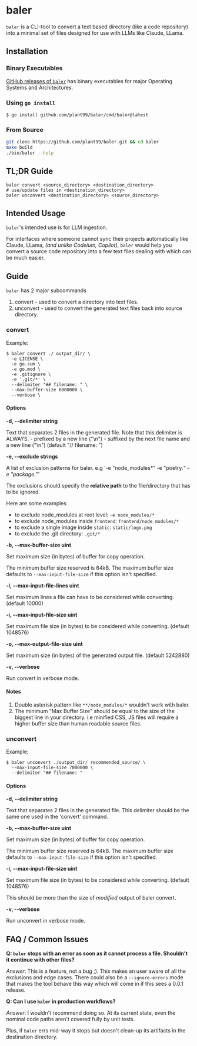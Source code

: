 # baler

`baler` is a CLI-tool to convert a text based directory (like a code repository) into a minimal
set of files designed for use with LLMs like Claude, LLama.

## Installation

### Binary Executables

[GitHub releases of `baler`](https://github.com/plant99/baler/releases) has binary executables for major Operating Systems and Architectures.

### Using `go install`

    $ go install github.com/plant99/baler/cmd/baler@latest

### From Source

```sh
git clone https://github.com/plant99/baler.git && cd baler
make build
./bin/baler --help
```

## TL;DR Guide

```
baler convert <source_directory> <destination_directory>
# use/update files in <destination_directory>
baler unconvert <destination_directory> <source_directory>
```

## Intended Usage

`baler`'s intended use is for LLM ingestion.

For interfaces where someone cannot sync their projects automatically like Claude, LLama, *(and unlike Codeium, Copilot)*,
`baler` would help you convert a source code repository into a few text files dealing with which can be much easier.

## Guide

`baler` has 2 major subcommands

1. convert - used to convert a directory into text files.
2. unconvert - used to convert the generated text files back into source directory.

### convert

Example:

    $ baler convert ./ output_dir/ \
      -e LICENSE \
      -e go.sum \
      -e go.mod \
      -e .gitignore \
      -e '.git/*' \
      --delimiter "## filename: " \
      --max-buffer-size 6000000 \
      --verbose \

#### Options

**-d, --delimiter string**

Text that separates 2 files in the generated file.
Note that this delimiter is ALWAYS.
 	- prefixed by a new line ("\n")
 	- suffixed by the next file name and a new line ("\n") (default "// filename: ")

**-e, --exclude strings**

A list of exclusion patterns for baler. e.g '-e "node_modules*" -e "poetry.*" -e "package.*"'

The exclusions should specify the **relative path** to the file/directory that has to be ignored.

Here are some examples
  - to exclude node_modules at root level: `-e node_modules/*`
  - to exclude node_modules inside `frontend`: `frontend/node_modules/*`
  - to exclude a single image inside `static`: `static/logo.png`
  - to exclude the .git directory: `.git/*`

**-b, --max-buffer-size uint**

Set maximum size (in bytes) of buffer for copy operation.

The minimum buffer size reserved is 64kB.
The maximum buffer size defaults to `--max-input-file-size` if this option isn't specified.

**-l, --max-input-file-lines uint**

Set maximum lines a file can have to be considered while converting. (default 10000)

**-i, --max-input-file-size uint**

Set maximum file size (in bytes) to be considered while converting. (default 1048576)

**-o, --max-output-file-size uint**

Set maximum size (in bytes) of the generated output file. (default 5242880)

**-v, --verbose**

Run convert in verbose mode.


#### Notes

1. Double asterisk pattern like `**/node_modules/*` wouldn't work with baler.
2. The minimum "Max Buffer Size" should be equal to the size of the biggest line in your directory. i.e minified CSS, JS files
will require a higher buffer size than human readable source files.


### unconvert

Example:

    $ baler unconvert ./output_dir/ recommended_source/ \
      --max-input-file-size 7000000 \
      --delimiter "## filename: "

#### Options

**-d, --delimiter string**

Text that separates 2 files in the generated file.
This delimiter should be the same one used in the 'convert' command.

**-b, --max-buffer-size uint**

Set maximum size (in bytes) of buffer for copy operation.

The minimum buffer size reserved is 64kB.
The maximum buffer size defaults to `--max-input-file-size` if this option isn't specified.

**-i, --max-input-file-size uint**

Set maximum file size (in bytes) to be considered while converting. (default 1048576)

This should be more than the size of *modified* output of baler convert.

**-v, --verbose**

Run unconvert in verbose mode.

## FAQ / Common Issues

**Q: `baler` stops with an error as soon as it cannot process a file. Shouldn't it continue with other files?**

*Answer*: This is a feature, not a bug ;). This makes an user aware of all the exclusions and edge cases.
There could also be a `--ignore-errors` mode that makes the tool behave this way which will come in if this sees a 0.0.1 release.

**Q: Can I use `baler` in production workflows?**

*Answer*: I wouldn't recommend doing so. At its current state, even the nominal code paths aren't covered fully by unit tests.

Plus, if `baler` errs mid-way it stops but doesn't clean-up its artifacts in the destination directory.
